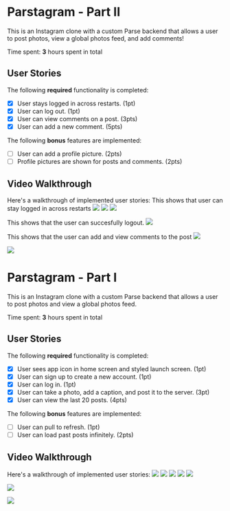 # Parstagram - Part II

This is an Instagram clone with a custom Parse backend that allows a user to post photos, view a global photos feed, and add comments!

Time spent: **3** hours spent in total

## User Stories

The following **required** functionality is completed:

- [x] User stays logged in across restarts. (1pt)
- [x] User can log out. (1pt)
- [x] User can view comments on a post. (3pts)
- [x] User can add a new comment. (5pts)

The following **bonus** features are implemented:

- [ ] User can add a profile picture. (2pts)
- [ ] Profile pictures are shown for posts and comments. (2pts)

## Video Walkthrough

Here's a walkthrough of implemented user stories:
This shows that user can stay logged in across restarts
![](https://i.imgur.com/4ALnvUM.gif)
![](https://i.imgur.com/fFc55ii.gif)
![](https://i.imgur.com/0tbtlsx.gif)


This shows that the user can succesfully logout.
![](https://i.imgur.com/zT9k1Q2.gif)

This shows that the user can add and view comments to the post
![](https://i.imgur.com/Ci2IWSQ.gif)

![](https://i.imgur.com/w3BELGv.gif)





# Parstagram - Part I

This is an Instagram clone with a custom Parse backend that allows a user to post photos and view a global photos feed.

Time spent: **3** hours spent in total

## User Stories

The following **required** functionality is completed:

- [x] User sees app icon in home screen and styled launch screen. (1pt)
- [x] User can sign up to create a new account. (1pt)
- [x] User can log in. (1pt)
- [x] User can take a photo, add a caption, and post it to the server. (3pt)
- [x] User can view the last 20 posts. (4pts)

The following **bonus** features are implemented:

- [ ] User can pull to refresh. (1pt)
- [ ] User can load past posts infinitely. (2pts)

## Video Walkthrough

Here's a walkthrough of implemented user stories:
![](https://i.imgur.com/ptgbVXM.gif)
![](https://i.imgur.com/fScIPHC.gif)
![](https://i.imgur.com/416BnP8.gif)
![](https://i.imgur.com/Rl53Iy7.gif)
![](https://i.imgur.com/VUE2HSM.gif)







![](https://i.imgur.com/NSMQ2g5.gif)


![](https://i.imgur.com/9OPH9tg.gif)

